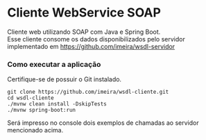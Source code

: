 # Cliente WebService SOAP
Cliente web utilizando SOAP com Java e Spring Boot.  
Esse cliente consome os dados disponibilizados pelo servidor implementado em https://github.com/imeira/wsdl-servidor
### Como executar a aplicação
Certifique-se de possuir o Git instalado.
```
git clone https://github.com/imeira/wsdl-cliente.git
cd wsdl-cliente
./mvnw clean install -DskipTests
./mvnw spring-boot:run
```
Será impresso no console dois exemplos de chamadas ao servidor mencionado acima.
